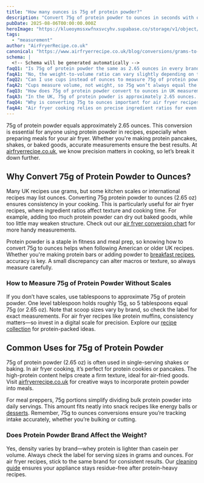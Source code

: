 ```yaml
---
title: "How many ounces is 75g of protein powder?"
description: "Convert 75g of protein powder to ounces in seconds with our simple guide. Perfect for meal prep and air fryer recipes!"
pubDate: 2025-08-06T00:00:00.000Z
heroImage: "https://klueoymssxwfnxsvcyhv.supabase.co/storage/v1/object/public/Shmucket/how-many-ounces-is-75g-protein-powder.webp"
tags:
  - "measurement"
author: "AirFryerRecipe.co.uk"
canonical: "https://www.airfryerrecipe.co.uk/blog/conversions/grams-to-ounces/how-many-ounces-is-75g-protein-powder"
schema: |
  <!-- Schema will be generated automatically -->
faqQ1: "Is 75g of protein powder the same as 2.65 ounces in every brand?"
faqA1: "No, the weight-to-volume ratio can vary slightly depending on the protein powder's density (whey, casein, or plant-based). Always check the label for precise measurements, especially for air fryer recipes where accuracy affects texture."
faqQ2: "Can I use cups instead of ounces to measure 75g of protein powder?"
faqA2: "Cups measure volume, not weight, so 75g won’t always equal the same cup amount across brands. For accuracy, use a scale or refer to the product’s nutrition label for volume equivalents."
faqQ3: "How does 75g of protein powder convert to ounces in UK measurements?"
faqA3: "In the UK, 75g of protein powder is approximately 2.65 ounces. This conversion is standard, but always verify with your specific product’s packaging for the most accurate measure."
faqQ4: "Why is converting 75g to ounces important for air fryer recipes?"
faqA4: "Air fryer cooking relies on precise ingredient ratios for even cooking and texture. Converting 75g protein powder to ounces (2.65 oz) ensures your recipes turn out perfectly every time."
---
```

<p>75g of protein powder equals approximately 2.65 ounces. This conversion is essential for anyone using protein powder in recipes, especially when preparing meals for your air fryer. Whether you're making protein pancakes, shakes, or baked goods, accurate measurements ensure the best results. At <a href=https://www.airfryerrecipe.co.uk>airfryerrecipe.co.uk</a>, we know precision matters in cooking, so let’s break it down further.</p>  

<h2>Why Convert 75g of Protein Powder to Ounces?</h2>  
<p>Many UK recipes use grams, but some kitchen scales or international recipes may list ounces. Converting 75g protein powder to ounces (2.65 oz) ensures consistency in your cooking. This is particularly useful for air fryer recipes, where ingredient ratios affect texture and cooking time. For example, adding too much protein powder can dry out baked goods, while too little may weaken structure. Check out our <a href=https://www.airfryerrecipe.co.uk/air-fryer-conversion-chart>air fryer conversion chart</a> for more handy measurements.</p>  

<p>Protein powder is a staple in fitness and meal prep, so knowing how to convert 75g to ounces helps when following American or older UK recipes. Whether you're making protein bars or adding powder to <a href=https://www.airfryerrecipe.co.uk/recipe-category/breakfast>breakfast recipes</a>, accuracy is key. A small discrepancy can alter macros or texture, so always measure carefully.</p>  

<h3>How to Measure 75g of Protein Powder Without Scales</h3>  
<p>If you don’t have scales, use tablespoons to approximate 75g of protein powder. One level tablespoon holds roughly 15g, so 5 tablespoons equal 75g (or 2.65 oz). Note that scoop sizes vary by brand, so check the label for exact measurements. For air fryer recipes like protein muffins, consistency matters—so invest in a digital scale for precision. Explore our <a href=https://www.airfryerrecipe.co.uk/recipes>recipe collection</a> for protein-packed ideas.</p>  

<h2>Common Uses for 75g of Protein Powder</h2>  
<p>75g of protein powder (2.65 oz) is often used in single-serving shakes or baking. In air fryer cooking, it’s perfect for protein cookies or pancakes. The high-protein content helps create a firm texture, ideal for air-fried goods. Visit <a href=https://www.airfryerrecipe.co.uk>airfryerrecipe.co.uk</a> for creative ways to incorporate protein powder into meals.</p>  

<p>For meal preppers, 75g portions simplify dividing bulk protein powder into daily servings. This amount fits neatly into snack recipes like energy balls or <a href=https://www.airfryerrecipe.co.uk/recipe-category/dessert>desserts</a>. Remember, 75g to ounces conversions ensure you’re tracking intake accurately, whether you’re bulking or cutting.</p>  

<h3>Does Protein Powder Brand Affect the Weight?</h3>  
<p>Yes, density varies by brand—whey protein is lighter than casein per volume. Always check the label for serving sizes in grams and ounces. For air fryer recipes, stick to the same brand for consistent results. Our <a href=https://www.airfryerrecipe.co.uk/air-fryer-cleaner>cleaning guide</a> ensures your appliance stays residue-free after protein-heavy recipes.</p>
